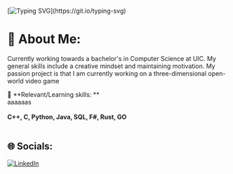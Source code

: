 [![Typing SVG](https://readme-typing-svg.herokuapp.com?color=FF3670&size=35&center=true&vCenter=true&width=1000&lines=Welcome+to+my+GitHub+profile!;My+name+is+Hisham+Chaudhry;)](https://git.io/typing-svg)
# 💫 About Me:

Currently working towards a bachelor's in Computer Science at UIC. My general skills include a creative mindset and maintaining motivation. 
My passion project is that I am currently working on a three-dimensional open-world video game

🌱 **Relevant/Learning skills: **  <br>aaaaaas<br><br> **C++, C, Python, Java, SQL, F#, Rust, GO** <br><br>


## 🌐 Socials:
[![LinkedIn](https://img.shields.io/badge/LinkedIn-%230077B5.svg?logo=linkedin&logoColor=white)](https://www.linkedin.com/in/vatan-agnihotri/)
